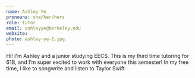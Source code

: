 ```yaml
---
name: Ashley Ye
pronouns: she/her/hers
role: tutor
email: ashleyye@berkeley.edu
website: 
photo: ashley-ye-1.jpg
---
```


Hi! I'm Ashley and a junior studying EECS. This is my third time tutoring for 61B, and I’m super excited to work with everyone this semester! In my free time, I like to songwrite and listen to Taylor Swift